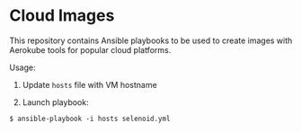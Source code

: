 # Cloud Images

This repository contains Ansible playbooks to be used to create images with Aerokube tools for popular cloud platforms.

Usage:

1. Update `hosts` file with VM hostname

2. Launch playbook:
```
$ ansible-playbook -i hosts selenoid.yml
```
